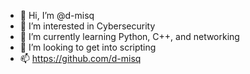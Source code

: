 - 👋 Hi, I’m @d-misq
- 👀 I’m interested in Cybersecurity
- 🌱 I’m currently learning Python, C++, and networking
- 💞️ I’m looking to get into scripting
- 📫 https://github.com/d-misq

<!---
d-misq/d-misq is a ✨ special ✨ repository because its `README.md` (this file) appears on your GitHub profile.
You can click the Preview link to take a look at your changes.
--->
